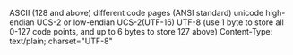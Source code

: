 ASCII (128 and above) different code pages (ANSI standard)
unicode
high-endian UCS-2 or low-endian UCS-2(UTF-16)
UTF-8 (use 1 byte to store all 0-127 code points, and up to 6 bytes to store 127 above)
Content-Type: text/plain; charset="UTF-8"
